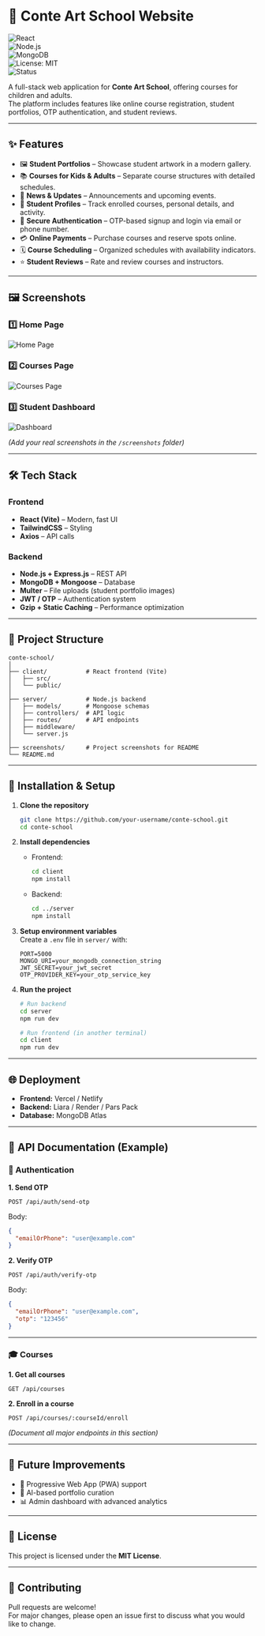 # 🎨 Conte Art School Website

![React](https://img.shields.io/badge/Frontend-React-blue?logo=react)  
![Node.js](https://img.shields.io/badge/Backend-Node.js-green?logo=node.js)  
![MongoDB](https://img.shields.io/badge/Database-MongoDB-green?logo=mongodb)  
![License: MIT](https://img.shields.io/badge/License-MIT-yellow.svg)  
![Status](https://img.shields.io/badge/Status-Active-success.svg)  

A full-stack web application for **Conte Art School**, offering courses for children and adults.  
The platform includes features like online course registration, student portfolios, OTP authentication, and student reviews.  

---

## ✨ Features
- 🖼️ **Student Portfolios** – Showcase student artwork in a modern gallery.  
- 📚 **Courses for Kids & Adults** – Separate course structures with detailed schedules.  
- 📰 **News & Updates** – Announcements and upcoming events.  
- 👤 **Student Profiles** – Track enrolled courses, personal details, and activity.  
- 🔐 **Secure Authentication** – OTP-based signup and login via email or phone number.  
- 💳 **Online Payments** – Purchase courses and reserve spots online.  
- 🗓️ **Course Scheduling** – Organized schedules with availability indicators.  
- ⭐ **Student Reviews** – Rate and review courses and instructors.  

---

## 🖼️ Screenshots

### 1️⃣ Home Page
![Home Page](./screenshots/homepage.png)

### 2️⃣ Courses Page
![Courses Page](./screenshots/courses.png)

### 3️⃣ Student Dashboard
![Dashboard](./screenshots/dashboard.png)

*(Add your real screenshots in the `/screenshots` folder)*  

---

## 🛠️ Tech Stack

### Frontend
- **React (Vite)** – Modern, fast UI  
- **TailwindCSS** – Styling  
- **Axios** – API calls  

### Backend
- **Node.js + Express.js** – REST API  
- **MongoDB + Mongoose** – Database  
- **Multer** – File uploads (student portfolio images)  
- **JWT / OTP** – Authentication system  
- **Gzip + Static Caching** – Performance optimization  

---

## 📂 Project Structure

```
conte-school/
│
├── client/           # React frontend (Vite)
│   ├── src/          
│   └── public/       
│
├── server/           # Node.js backend
│   ├── models/       # Mongoose schemas
│   ├── controllers/  # API logic
│   ├── routes/       # API endpoints
│   ├── middleware/   
│   └── server.js     
│
├── screenshots/      # Project screenshots for README
└── README.md
```

---

## 🚀 Installation & Setup

1. **Clone the repository**
   ```bash
   git clone https://github.com/your-username/conte-school.git
   cd conte-school
   ```

2. **Install dependencies**  
   - Frontend:
     ```bash
     cd client
     npm install
     ```
   - Backend:
     ```bash
     cd ../server
     npm install
     ```

3. **Setup environment variables**  
   Create a `.env` file in `server/` with:  
   ```env
   PORT=5000
   MONGO_URI=your_mongodb_connection_string
   JWT_SECRET=your_jwt_secret
   OTP_PROVIDER_KEY=your_otp_service_key
   ```

4. **Run the project**
   ```bash
   # Run backend
   cd server
   npm run dev

   # Run frontend (in another terminal)
   cd client
   npm run dev
   ```

---

## 🌐 Deployment

- **Frontend:** Vercel / Netlify  
- **Backend:** Liara / Render / Pars Pack  
- **Database:** MongoDB Atlas  

---

## 📜 API Documentation (Example)

### 🔑 Authentication

**1. Send OTP**
```
POST /api/auth/send-otp
```
Body:
```json
{
  "emailOrPhone": "user@example.com"
}
```

**2. Verify OTP**
```
POST /api/auth/verify-otp
```
Body:
```json
{
  "emailOrPhone": "user@example.com",
  "otp": "123456"
}
```

---

### 🎓 Courses

**1. Get all courses**
```
GET /api/courses
```

**2. Enroll in a course**
```
POST /api/courses/:courseId/enroll
```

*(Document all major endpoints in this section)*  

---

## 🔮 Future Improvements
- 📱 Progressive Web App (PWA) support  
- 🎨 AI-based portfolio curation  
- 📊 Admin dashboard with advanced analytics  

---

## 📜 License
This project is licensed under the **MIT License**.  

---

## 🤝 Contributing
Pull requests are welcome!  
For major changes, please open an issue first to discuss what you would like to change.  
